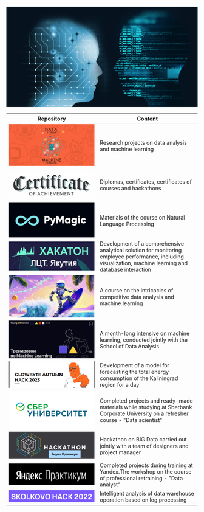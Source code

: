 <!--
**AlexeyK12/AlexeyK12** is a ✨ _special_ ✨ repository because its `README.md` (this file) appears on your GitHub profile.

Here are some ideas to get you started:

- 🔭 I’m currently working on ...
- 🌱 I’m currently learning ...
- 👯 I’m looking to collaborate on ...
- 🤔 I’m looking for help with ...
- 💬 Ask me about ...
- 📫 How to reach me: ...
- 😄 Pronouns: ...
- ⚡ Fun fact: ...
-->

![Image](fon_1.png)

|Repository | Content |
|---|---|
| <a href="https://github.com/AlexeyK12/PET-projects/blob/main/README.md"><img src="pet_project_1.png" alt="PET-projects"></a> | Research projects on data analysis and machine learning |
| <a href="https://github.com/AlexeyK12/Diplomas-and-certificates/blob/main/README.md"><img src="fon_sert_2.png" alt="Diplomas&certificates"></a> | Diplomas, certificates, certificates of courses and hackathons |
| <a href="https://github.com/AlexeyK12/Natural-Language-Processing/blob/main/README.md"><img src="pymagic_1.png" alt="Natural-Language-Processing"></a> | Materials of the course on Natural Language Processing |
| <a href="https://github.com/AlexeyK12/Digital_Transformation_League_Hack/tree/main"><img src="fon_lct.png" alt="Digital_Transformation_League"></a> | Development of a comprehensive analytical solution for monitoring employee performance, including visualization, machine learning and database interaction |
| <a href="https://github.com/AlexeyK12/Competitive_Data_Science/blob/main/README.md"><img src="shot_logo.png" alt="Competitive_Data_Science"></a> | A course on the intricacies of competitive data analysis and machine learning |
| <a href="https://github.com/AlexeyK12/ML_training/blob/main/README.md"><img src="fon_тренировки_ML.png" alt="ML_training"></a> |A month-long intensive on machine learning, conducted jointly with the School of Data Analysis|
| <a href="https://github.com/AlexeyK12/GlowByte-Autumn-Hack-2023/blob/main/README.md"><img src="fonglowbyte_3.png" alt="GlowByte-Autumn-Hack-2023"></a> | Development of a model for forecasting the total energy consumption of the Kaliningrad region for a day|
| <a href="https://github.com/AlexeyK12/Data_scientist-Sberuniversity/blob/main/README.md"><img src="sberfon_1.png" alt="Data_scientist-Sberuniversity"></a> | Completed projects and ready-made materials while studying at Sberbank Corporate University on a refresher course - "Data scientist" |
| <a href="https://github.com/AlexeyK12/Hackathon_Yandex_2023/blob/main/README.md"><img src="Хакатон.jpg" alt="March_Yandex_2023"></a> | Hackathon on BIG Data carried out jointly with a team of designers and project manager |
| <a href="https://github.com/AlexeyK12/Data_analyst-Yandex.Practicum/blob/main/README.md"><img src="ЯП_1.png" alt="Data_analyst-Ya.Practicum"></a> | Completed projects during training at Yandex.The workshop on the course of professional retraining - "Data analyst" |
| <a href="https://github.com/AlexeyK12/SkolkovoHack-2022/blob/main/README.md"><img src="SkolHack2022.png" alt="SkolkovoHack-2022"></a> | Intelligent analysis of data warehouse operation based on log processing |




